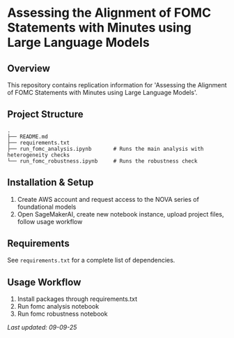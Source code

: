 # Assessing the Alignment of FOMC Statements with Minutes using Large Language Models


## Overview

This repository contains replication information for 'Assessing the Alignment of FOMC Statements with Minutes using Large Language Models'. 

## Project Structure

```
.
├── README.md
├── requirements.txt
├── run_fomc_analysis.ipynb       # Runs the main analysis with heterogeneity checks 
└── run_fomc_robustness.ipynb     # Runs the robustness check
```

## Installation & Setup

1. Create AWS account and request access to the NOVA series of foundational models
2. Open SageMakerAI, create new notebook instance, upload project files, follow usage workflow

## Requirements

See `requirements.txt` for a complete list of dependencies. 

## Usage Workflow 

1. Install packages through requirements.txt
2. Run fomc analysis notebook
3. Run fomc robustness notebook

*Last updated: 09-09-25*
